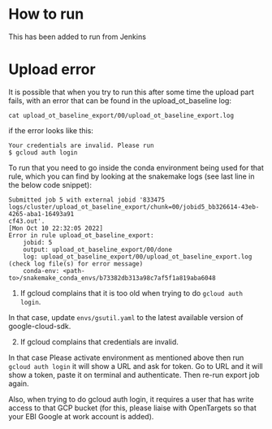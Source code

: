 # How to run

This has been added to run from Jenkins

# Upload error

It is possible that when you try to run this after some time the upload part fails, with an error that can be found in the upload_ot_baseline log:

```
cat upload_ot_baseline_export/00/upload_ot_baseline_export.log
```

if the error looks like this:

```
Your credentials are invalid. Please run
$ gcloud auth login
```

To run that you need to go inside the conda environment being used for that rule, which you can find by looking at the snakemake logs (see last line in the below code snippet):

```
Submitted job 5 with external jobid '833475 logs/cluster/upload_ot_baseline_export/chunk=00/jobid5_bb326614-43eb-4265-aba1-16493a91
cf43.out'.
[Mon Oct 10 22:32:05 2022]
Error in rule upload_ot_baseline_export:
    jobid: 5
    output: upload_ot_baseline_export/00/done
    log: upload_ot_baseline_export/00/upload_ot_baseline_export.log (check log file(s) for error message)
    conda-env: <path-to>/snakemake_conda_envs/b73382db313a98c7af5f1a819aba6048
```

1) If gcloud complains that it is too old when trying to do `gcloud auth login`.

In that case, update `envs/gsutil.yaml` to the latest available version of google-cloud-sdk.

2) If gcloud complains that credentials are invalid.

In that case Please activate environment as mentioned above then run `gcloud auth login` it will show a URL and ask for token. Go to URL and it will show a token, paste it on terminal and authenticate. Then re-run export job again.

Also, when trying to do gcloud auth login, it requires a user that has write access to that GCP bucket (for this, please liaise with OpenTargets so that your EBI Google at work account is added).
